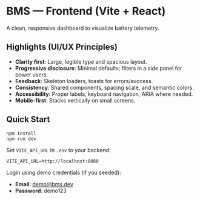 # BMS — Frontend (Vite + React)

A clean, responsive dashboard to visualize battery telemetry.

## Highlights (UI/UX Principles)
- **Clarity first**: Large, legible type and spacious layout.
- **Progressive disclosure**: Minimal defaults; filters in a side panel for power users.
- **Feedback**: Skeleton loaders, toasts for errors/success.
- **Consistency**: Shared components, spacing scale, and semantic colors.
- **Accessibility**: Proper labels, keyboard navigation, ARIA where needed.
- **Mobile-first**: Stacks vertically on small screens.

## Quick Start
```
npm install
npm run dev
```
Set `VITE_API_URL` in `.env` to your backend:
```
VITE_API_URL=http://localhost:8080
```

Login using demo credentials (if you seeded):
- **Email**: demo@bms.dev
- **Password**: demo123
